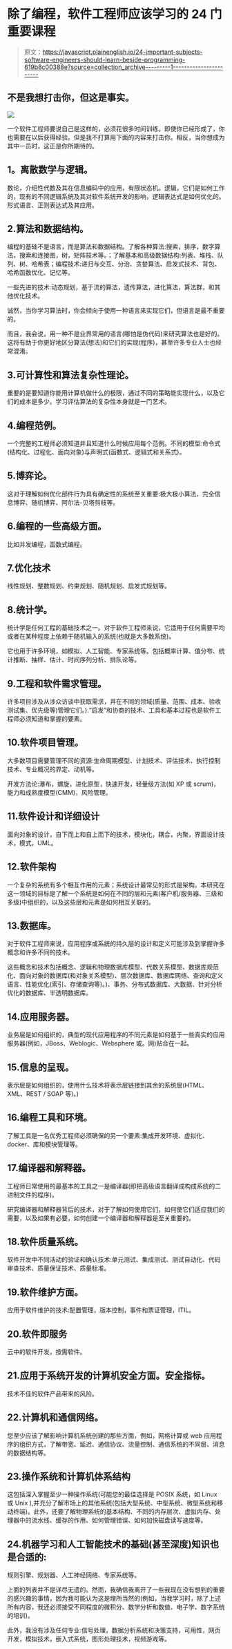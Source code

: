 # 除了编程，软件工程师应该学习的 24 门重要课程

> 原文：<https://javascript.plainenglish.io/24-important-subjects-software-engineers-should-learn-beside-programming-619b8c00388e?source=collection_archive---------1----------------------->

## 不是我想打击你，但这是事实。

![](img/a75d8367df8d15299d70cd06e08882f3.png)

一个软件工程师要说自己是这样的，必须花很多时间训练。即使你已经形成了，你也需要在以后获得经验。但是我不打算用下面的内容来打击你。相反，当你想成为其中一员时，这正是你所期待的。

## **1。离散数学与逻辑**。

数论，介绍性代数及其在信息编码中的应用，有限状态机。逻辑，它们是如何工作的，现有的不同逻辑系统及其对软件系统开发的影响，逻辑表达式是如何优化的。形式语言、正则表达式及其应用。

## 2.算法和数据结构。

编程的基础不是语言，而是算法和数据结构。了解各种算法:搜索，排序，数字算法，搜索和连接图，树，矩阵技术等。；了解基本和高级数据结构:列表、堆栈、队列、树、哈希表；编程技术:递归与交互、分治、贪婪算法、启发式技术、背包、哈希函数优化、记忆等。

一些先进的技术:动态规划，基于流的算法，遗传算法，进化算法，算法群，和其他优化技术。

诚然，当你学习算法时，你会倾向于使用一种语言来实现它们，但语言是最不重要的。

而且，我会说，用一种不是业界常用的语言(哪怕是伪代码)来研究算法也是好的。这将有助于你更好地区分算法(想法)和它们的实现(程序)，甚至许多专业人士也经常混淆。

## 3.可计算性和算法复杂性理论。

重要的是要知道你能用计算机做什么的极限，通过不同的策略能实现什么，以及它们的成本是多少。学习评估算法的复杂性本身就是一门艺术。

## 4.编程范例。

一个完整的工程师必须知道并且知道什么时候应用每个范例。不同的模型:命令式(结构化、过程化、面向对象)与声明式(函数式、逻辑式和关系式)。

## 5.博弈论。

这对于理解如何优化部件行为具有确定性的系统至关重要:极大极小算法、完全信息博弈、随机博弈、阿尔法-贝塔剪枝等。

## 6.编程的一些高级方面。

比如并发编程，函数式编程。

## 7.优化技术

线性规划、整数规划、约束规划、随机规划、启发式规划等。

## 8.统计学。

统计学是任何工程的基础技术之一。对于软件工程师来说，它适用于任何需要平均或者在某种程度上依赖于随机输入的系统(也就是大多数系统)。

它也用于许多环境，如模拟、人工智能、专家系统等。包括概率计算、值分布、统计推断、抽样、估计、时间序列分析、排队论等。

## 9.工程和软件需求管理。

许多项目涉及从涉众访谈中获取需求，并在不同的领域(质量、范围、成本、验收测试集、优先级等)管理它们。).“启发”和协商的技术、工具和基本过程也是软件工程师必须知道和掌握的要素。

## 10.软件项目管理。

大多数项目需要管理不同的资源:生命周期模型、计划技术、评估技术、执行控制技术、专业概况的界定、动机等。

开发方法论:瀑布，螺旋，进化原型，快速开发，轻量级方法(如 XP 或 scrum)，能力和成熟度模型(CMM)，风险管理。

## 11.软件设计和详细设计

面向对象的设计，自下而上和自上而下的技术，模块化，耦合，内聚，界面设计技术，模式，UML。

## 12.软件架构

一个复杂的系统有多个相互作用的元素；系统设计最常见的形式是架构。本研究在这一领域的目标是了解一个系统是如何在不同的层和元素(客户机/服务器、三级和多级)中组织的，以及这些层和元素是如何相互关联的。

## 13.数据库。

对于软件工程师来说，应用程序或系统的持久层的设计和定义可能涉及到掌握许多概念和许多不同的技术。

这些概念和技术包括概念、逻辑和物理数据库模型、代数关系模型、数据库规范化、面向对象的数据库(和对象关系模型)、层次数据库、数据库网络、查询和定义语言、性能优化(索引、存储查询等)。)、事务、分布式数据库、大数据、针对分析优化的数据库、半透明数据库。

## 14.应用服务器。

业务层是如何组织的，典型的现代应用程序的不同元素是如何基于一些真实的应用服务器(例如，JBoss、Weblogic、Websphere 或。网)贴合在一起。

## 15.信息的呈现。

表示层是如何组织的，使用什么技术将表示层链接到其余的系统层(HTML、XML、REST / SOAP 等)。)

## 16.编程工具和环境。

了解工具是一名优秀工程师必须确保的另一个要素:集成开发环境、虚拟化、docker、库和模块管理等。

## 17.编译器和解释器。

工程师日常使用的最基本的工具之一是编译器(即把高级语言翻译成构成系统的二进制文件的程序)。

研究编译器和解释器背后的技术，对于了解如何使用它们，如何使它们适应我们的需要，以及如果有必要，如何创建一个编译器和解释器是至关重要的。

## 18.软件质量系统。

软件开发中不同活动的验证和确认技术:单元测试、集成测试、测试自动化、代码审查技术、质量保证技术、质量标准。

## 19.软件维护方面。

应用于软件维护的技术:配置管理，版本控制，事件和票证管理，ITIL。

## 20.软件即服务

云中的软件开发，按需软件。

## 21.应用于系统开发的计算机安全方面。安全指标。

技术不佳的软件产品带来的风险。

## 22.计算机和通信网络。

您至少应该了解影响计算机系统创建的那些方面，例如，网格计算或 web 应用程序的组织方式，了解带宽、延迟、通信协议、流量控制、通信系统的不同层、消息的数据结构等。

## 23.操作系统和计算机体系结构

这包括深入掌握至少一种操作系统(可能您的最佳选择是 POSIX 系统，如 Linux 或 Unix ),并充分了解市场上的其他系统(包括大型系统、中型系统、微型系统和移动终端)。此外，还要了解物理系统的基本结构、不同的内存层次、虚拟内存、处理器中的流水线、缓存的作用、如何管理错误、如何加快磁盘读写速度等。

## 24.机器学习和人工智能技术的基础(甚至深度)知识也是合适的:

规则引擎、规划器、人工神经网络、专家系统等。

上面的列表并不是详尽无遗的。然而，我确信我离开了一些我现在没有想到的重要的感兴趣的事情，因为我可能认为这是理所当然的(例如，当我学习时，除了上述所有内容，我还必须接受不同程度的微积分、数学分析和数值、电子学、数字系统的培训)。

此外，我没有涉及任何专业:信号处理，数据分析系统和决策支持，可用性，网页开发，模拟技术，嵌入式系统，图形处理技术，视频游戏等。